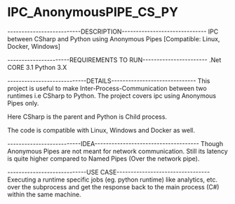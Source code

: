 # IPC_AnonymousPIPE_CS_PY

--------------------------DESCRIPTION------------------------------
IPC between CSharp and Python using Anonymous Pipes [Compatible: Linux, Docker, Windows]

----------------------REQUIREMENTS TO RUN-----------------------
.Net CORE 3.1
Python 3.X

----------------------------DETAILS------------------------------
This project is useful to make Inter-Process-Communication between two runtimes i.e CSharp to Python.
The project covers ipc using Anonymous Pipes only.

Here CSharp is the parent and Python is Child process.

The code is compatible with Linux, Windows and Docker as well.

--------------------------IDEA-------------------------------------
Though Anonymous Pipes are not meant for network communication. Still its latency is quite higher compared to 
Named Pipes (Over the network pipe).

----------------------------USE CASE---------------------------------
Executing a runtime specific jobs (eg. python runtime) like analytics,  etc. over the subprocess and 
get the response back to the main process (C#) within the same machine.


